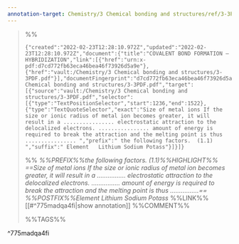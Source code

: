```yaml
---
annotation-target: Chemistry/3 Chemical bonding and structures/ref/3-3PDF.pdf
---
```



>%%
>```annotation-json
>{"created":"2022-02-23T12:28:10.972Z","updated":"2022-02-23T12:28:10.972Z","document":{"title":"COVALENT BOND FORMATION – HYBRIDIZATION","link":[{"href":"urn:x-pdf:d7cd772fb63eca46bea46f73926d5a9e"},{"href":"vault:/Chemistry/3 Chemical bonding and structures/3-3PDF.pdf"}],"documentFingerprint":"d7cd772fb63eca46bea46f73926d5a9e"},"uri":"vault:/Chemistry/3 Chemical bonding and structures/3-3PDF.pdf","target":[{"source":"vault:/Chemistry/3 Chemical bonding and structures/3-3PDF.pdf","selector":[{"type":"TextPositionSelector","start":1236,"end":1522},{"type":"TextQuoteSelector","exact":"Size of metal ions If the size or ionic radius of metal ion becomes greater, it will result in a ................ electrostatic attraction to the delocalized electrons. ................ amount of energy is required to break the attraction and the melting point is thus ................ ","prefix":" the following factors.  (1.1)  ","suffix":" Element   Lithium Sodium Potass"}]}]}
>```
>%%
>*%%PREFIX%%the following factors.  (1.1)%%HIGHLIGHT%% ==Size of metal ions If the size or ionic radius of metal ion becomes greater, it will result in a ................ electrostatic attraction to the delocalized electrons. ................ amount of energy is required to break the attraction and the melting point is thus ................== %%POSTFIX%%Element   Lithium Sodium Potass*
>%%LINK%%[[#^775madqa4fi|show annotation]]
>%%COMMENT%%
>
>%%TAGS%%
>
^775madqa4fi
